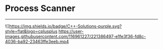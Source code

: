 # Process Scanner
---
![]https://img.shields.io/badge/C++-Solutions-purple.svg?style=flat&logo=cplusplus
https://user-images.githubusercontent.com/116961227/221386497-e1fe3f36-fd8c-4036-ba92-23463ffe3eeb.mp4
